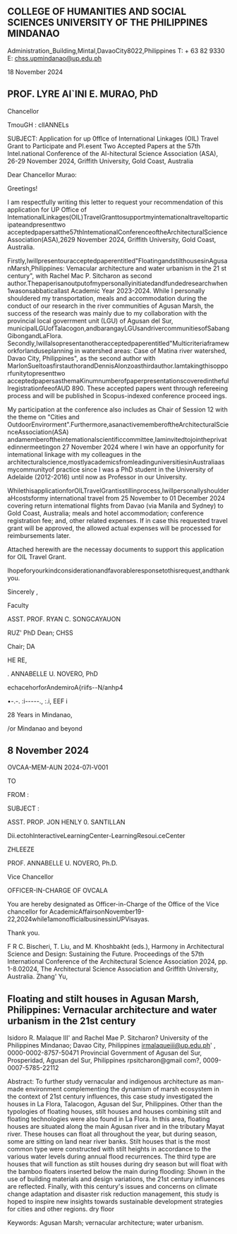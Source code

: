 <!-- image -->

## COLLEGE OF HUMANITIES AND SOCIAL SCIENCES UNIVERSITY OF THE PHILIPPINES MINDANAO

Administration\_Building,Mintal,DavaoCity8022,Philippines T: + 63 82 9330  E: chss.upmindanao@up.edu.ph

18 November 2024

## PROF. LYRE AI`INI E. MURAO, PhD

Chancellor

<!-- image -->

TmouGH :               cllANNELs

SUBJECT:                    Application for up 0fflce of International Linkages (OIL) Travel Grant to Participate  and  PI.esent  Two  Accepted  Papers  at  the  57th  Intel.national Conference of the AI-hitectural Science Association (ASA), 26-29 November 2024, Griffith University, Gold Coast, Australia

Dear Chancellor Murao:

Greetings!

I am respectfully writing this letter to request your recommendation of this application for UP Office of lntemationalLinkages(OIL)TravelGranttosupportmyintemationaltraveltoparticipateandpresenttwo acceptedpapersatthe57thlntemationalConferenceoftheArchitecturalScienceAssociation(ASA),2629 November 2024, Griffith University, Gold Coast, Australia.

Firstly,Iwillpresentouracceptedpaperentitled"FloatingandstilthousesinAgusanMarsh,Philippines: Vemacular architecture and water urbanism in the 21 st century", with Rachel Mac P. Sitcharon as second author.Thepaperisanoutputofmypersonallyinitiatedandfundedresearchwhen1wasonsabbaticallast Academic Year 2023-2024. While I personally shouldered my transportation, meals and accommodation during the conduct of our research in the river communities of Agusan Marsh, the success of the research was mainly due to my collaboration with the provincial local goverrment unit (LGU) of Agusan del Sur, municipalLGUofTalacogon,andbarangayLGUsandrivercommunitiesofSabangGibongandLaFlora. Secondly,Iwillalsopresentanotheracceptedpaperentitled"Multicriteriaframeworkforlanduseplanning in watershed areas: Case of Matina river watershed, Davao City, Philippines", as the second author with MarlonSueltoasfirstauthorandDennisAlonzoasthirdauthor.Iamtakingthisopporfunitytopresenttwo acceptedpapersasthemaKinumnumberofpaperpresentationscoveredinthefullregistrationfeeofAUD 890.  These  accepted  papers  went through  refereeing process  and  will  be  published  in  Scopus-indexed conference proceed ings.

My participation at the conference also includes as  Chair of Session  12  with the theme on "Cities and OutdoorEnvirorment".Furthermore,asanactivememberoftheArchitecturalScienceAssociation(ASA) andamemberoftheintemationalscientificcommittee,Iaminvitedtojointheprivatedinnermeetingon 27 November 2024 where I win have an opporfunity for intemational linkage with my colleagues in the architecturalscience,mostlyacademicsfromleadinguniversitiesinAustraliaasmycommunityof practice since  I  was  a  PhD  student  in  the  University  of Adelaide  (2012-2016)  until  now  as  Professor  in  our University.

<!-- image -->

<!-- image -->

WhilethisapplicationforOILTravelGrantisstillinprocess,IwillpersonallyshoulderaHcostsformy international travel  from  25  November to  01  December 2024 covering return  intemational  flights  from Davao (via Manila and  Sydney) to  Gold Coast,  Australia;  meals  and  hotel accommodation;  conference registration fee;  and,  other related expenses.  If in case this requested travel  grant will  be approved, the allowed actual expenses will be processed for reimbursements later.

Attached herewith are the necessay documents to support this application for OIL Travel Grant.

Ihopeforyourkindconsiderationandfavorableresponsetothisrequest,andthankyou.

Sincerely ,

<!-- image -->

Faculty

<!-- image -->

ASST. PROF. RYAN C. SONGCAYAUON

<!-- image -->

RUZ' PhD Dean; CHSS

Chair; DA

HE       RE,

. ANNABELLE U. NOVERO, PhD

echacehorforAndemiroA{riifs--N/anhp4

<!-- image -->

<!-- image -->

<!-- image -->

•-.-. :i-----.,  :.i,   EEF i

<!-- image -->

<!-- image -->

28 Years in Mindanao,

<!-- image -->

/or Mindanao and beyond

<!-- image -->

## 8 November 2024

OVCAA-MEM-AUN 2024-07l-V001

TO

FROM         :

SUBJECT    :

ASST. PROP. JON HENLY 0. SANTILLAN

Dii.ectohlnteractiveLearningCenter-LearningResoui.ceCenter

ZHLEEZE

PROF. ANNABELLE U. NOVERO, Ph.D.

Vice Chancellor

OFFICER-IN-CHARGE OF OVCALA

You   are   hereby   designated   as   Officer-in-Charge  of  the  Office  of  the   Vice   chancellor   for AcademicAffairsonNovember19-22,2024while1amonofficialbusinessinUPVisayas.

Thank you.

<!-- image -->

<!-- image -->

F R C. Bischeri, T. Liu, and M. Khoshbakht (eds.), Harmony in Architectural Science and Design: Sustaining the Future. Proceedings of the 57th International Conference of the Architectural Science Association 2024, pp. 1-8.02024, The Architectural Science Association and Griffith University, Australia. Zhang' Yu,

## Floating and stilt houses in Agusan Marsh, Philippines: Vernacular architecture and water urbanism in the 21st century

Isidoro R. Malaque III' and Rachel Mae P. Sitcharon? University of the Philippines Mindanao; Davao City, Philippines irmalaqueiii@up.edu.ph' , 0000-0002-8757-50471 Provincial Government of Agusan del Sur, Prosperidad, Agusan del Sur, Philippines rpsitcharon@gmail com?, 0009-0007-5785-22112

Abstract: To further   study vernacular and   indigenous architecture as man-made environment complementing the dynamism of marsh ecosystem in the context of 21st century influences, this case study investigated the houses in La Flora, Talacogon, Agusan del Sur, Philippines. Other than the typologies of floating houses, stilt houses and houses combining stilt and floating technologies were also found in La Flora. In this area, floating houses are situated along the main Agusan river and in the tributary Mayat river. These houses can float all throughout the year, but during season, some are sitting on land near river banks. Stilt houses that is the most common type were constructed with stilt heights in accordance to the various water levels during annual flood recurrences. The third type are houses that will function as stilt houses during dry season but will float with the bamboo floaters inserted below the main during flooding: Shown in the use of building materials and design variations, the 21st century influences are reflected. Finally, with this century's issues and concerns on climate change adaptation and disaster risk reduction management, this study is hoped to inspire new insights towards sustainable development strategies for cities and other regions. dry floor

Keywords: Agusan Marsh; vernacular architecture; water urbanism.